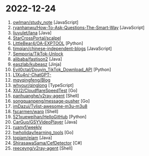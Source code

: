 # 2022-12-24

1. [owlman/study_note](https://github.com/owlman/study_note "个人的计算机技术研究笔记") [JavaScript]
2. [ryanhanwu/How-To-Ask-Questions-The-Smart-Way](https://github.com/ryanhanwu/How-To-Ask-Questions-The-Smart-Way "本文原文由知名 Hacker Eric S. Raymond 所撰寫，教你如何正確的提出技術問題並獲得你滿意的答案。") [JavaScript]
3. [liuyulet/lana](https://github.com/liuyulet/lana "") [Java]
4. [StarCrossPortal/scalpel](https://github.com/StarCrossPortal/scalpel "scalpel是一款命令行漏洞扫描工具，支持深度参数注入，拥有一个强大的数据解析和变异算法，可以将常见的数据格式（json, xml, form等）解析为树结构，然后根据poc中的规则，对树进行变异，包括对叶子节点和树结构 的变异。变异完成之后，将树结构还原为原始的数据格式。 原理：https://mp.weixin.qq.com/s/U_llBwC05vb84U9wb8NZog") 
5. [LittleBear4/OA-EXPTOOL](https://github.com/LittleBear4/OA-EXPTOOL "OA综合利用工具，集合将近20款OA漏洞批量扫描") [Python]
6. [timqian/chinese-independent-blogs](https://github.com/timqian/chinese-independent-blogs "中文独立博客列表") [JavaScript]
7. [Semporia/TikTok-Unlock](https://github.com/Semporia/TikTok-Unlock "TikTok免拔卡解锁最新支持 iPhone （iOS 16.2） 、TikTok（V27.4.0）、TikTok TestFlight 27.5.1，支持更换地区 、发布视频 、 直播 、点赞评论、私聊等！") 
8. [alibaba/fastjson2](https://github.com/alibaba/fastjson2 "🚄 FASTJSON2是FASTJSON项目的重要升级，目标是为下一个十年提供一个高性能的JSON库") [Java]
9. [easzlab/kubeasz](https://github.com/easzlab/kubeasz "使用Ansible脚本安装K8S集群，介绍组件交互原理，方便直接，不受国内网络环境影响") [Jinja]
10. [Evil0ctal/Douyin_TikTok_Download_API](https://github.com/Evil0ctal/Douyin_TikTok_Download_API "🚀「Douyin_TikTok_Download_API」是一个开箱即用的高性能异步抖音|TikTok数据爬取工具，支持API调用，在线批量解析及下载。") [Python]
11. [L1Xu4n/-ChatGPT-](https://github.com/L1Xu4n/-ChatGPT- "如何将ChatGPT调教成一只猫娘") 
12. [mqyqingfeng/Blog](https://github.com/mqyqingfeng/Blog "冴羽写博客的地方，预计写四个系列：JavaScript深入系列、JavaScript专题系列、ES6系列、React系列。") 
13. [whyour/qinglong](https://github.com/whyour/qinglong "支持python3、javaScript、shell、typescript 的定时任务管理软件（Timed task management software with python3, javaScript, shell, typescript support）") [TypeScript]
14. [XIU2/CloudflareSpeedTest](https://github.com/XIU2/CloudflareSpeedTest "🌩「自选优选 IP」测试 Cloudflare CDN 延迟和速度，获取最快 IP (IPv4 / IPv6)！另外也支持其他 CDN / 网站 IP ~") [Go]
15. [panhuanghe/v2ray-agent](https://github.com/panhuanghe/v2ray-agent "（VLESS+TCP+TLS/VLESS+TCP+XTLS/VLESS+gRPC+TLS/VLESS+WS+TLS/VMess+TCP+TLS/VMess+WS+TLS/Trojan+TCP+TLS/Trojan+gRPC+TLS/Trojan+TCP+XTLS）+伪装站点、八合一共存脚本，支持多内核安装") [Shell]
16. [songquanpeng/message-pusher](https://github.com/songquanpeng/message-pusher "搭建专属于你的消息推送服务，支持多种消息推送方式，支持 Markdown，仅单可执行文件，开箱即用") [Go]
17. [imDazui/Tvlist-awesome-m3u-m3u8](https://github.com/imDazui/Tvlist-awesome-m3u-m3u8 "直播源相关资源汇总 📺 💯 IPTV、M3U —— 勤洗手、戴口罩，祝愿所有人百毒不侵") 
18. [fscarmen/warp](https://github.com/fscarmen/warp "WARP one-click script. Add an IPv4, IPv6 or dual-stack CloudFlare WARP network interface and Socks5 proxy for VPS. 一键脚本") [Shell]
19. [521xueweihan/HelloGitHub](https://github.com/521xueweihan/HelloGitHub "分享 GitHub 上有趣、入门级的开源项目。Share interesting, entry-level open source projects on GitHub.") [Python]
20. [CarGuo/GSYVideoPlayer](https://github.com/CarGuo/GSYVideoPlayer "视频播放器（IJKplayer、ExoPlayer、MediaPlayer），HTTPS，支持弹幕，外挂字幕，支持滤镜、水印、gif截图，片头广告、中间广告，多个同时播放，支持基本的拖动，声音、亮度调节，支持边播边缓存，支持视频自带rotation的旋转（90,270之类），重力旋转与手动旋转的同步支持，支持列表播放 ，列表全屏动画，视频加载速度，列表小窗口支持拖动，动画效果，调整比例，多分辨率切换，支持切换播放器，进度条小窗口预览，列表切换详情页面无缝播放，rtsp、concat、mpeg。") [Java]
21. [ruanyf/weekly](https://github.com/ruanyf/weekly "科技爱好者周刊，每周五发布") 
22. [hwholiday/learning_tools](https://github.com/hwholiday/learning_tools "Go 学习、Go 进阶、Go 实用工具类、Go DDD 项目落地、Go-kit 、Go-Micro 、Go 推送平台、微服务实践") [Go]
23. [topiam/eiam](https://github.com/topiam/eiam "EIAM（Employee Identity and Access Management Program）企业级开源IAM平台，实现用户全生命周期的管理、统一认证和单点登录、为数字身份安全赋能！") [Java]
24. [ShirasawaSama/CefDetector](https://github.com/ShirasawaSama/CefDetector "Check how many CEFs are on your computer. 检测你电脑上有几个CEF.") [C#]
25. [reeceyng/v2ray-agent](https://github.com/reeceyng/v2ray-agent "【纯净版】原八合一共存脚本，去除广告等推广信息，支持xtls-rprx-vision") [Shell]
